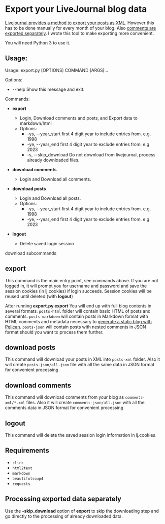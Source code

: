 # Export your LiveJournal blog data

[Livejournal provides a method to export your posts as 
XML](http://www.livejournal.com/export.bml). However 
this has to be done manually for every month of your blog. 
Also [comments are exported separately](http://www.livejournal.com/developer/exporting.bml).
I wrote this tool to make exporting more convenient.

You will need Python 3 to use it.

## Usage:

Usage: export.py [OPTIONS] COMMAND [ARGS]...

Options:
+    --help  Show this message and exit.

Commands:
+ **export**    
  + Login, Download comments and posts, and Export data to markdown/html
  + Options:   
    + -ys, --year_start first 4 digit year to include entries from. e.g.
                             1998
    + -ye, --year_end   first 4 digit year to exclude entries from. e.g.
                             2023
    + -s, --skip_download        Do not download from livejournal, process already
                             downloaded files.
+ **download comments**
  + Login and Download all comments.
+ **download posts**
  + Login and Download all posts. 
  + Options:   
    + -ys, --year_start first 4 digit year to include entries from. e.g.
                             1998
    + -ye, --year_end   first 4 digit year to exclude entries from. e.g. 2023

+ **logout** 
  + Delete saved login session

download subcommands:


## export

This command is the main entry point, see commands above. If you are not logged in, 
it will prompt you for username and password and save the session cookies (in lj.cookies) if
login succeeds. Session cookies will be reused until deleted (with **logout**)

After running **export.py export** You will end up with full blog contents in several 
formats. `posts-html` folder will contain basic HTML
of posts and comments. `posts-markdown` will contain
posts in Markdown format with HTML comments and metadata 
necessary to [generate a static blog with Pelican](http://docs.getpelican.com/).
`posts-json` will contain posts with nested comments 
in JSON format should you want to process them further.

## download posts

This command will download your posts in XML into `posts-xml` 
folder. Also it will create `posts-json/all.json` file with all 
the same data in JSON format for convenient processing.

## download comments

This command will download comments from your blog as `comments-xml/*.xml`
files. Also it will create `comments-json/all.json` with all the 
comments data in JSON format for convenient processing.

## logout

This command will delete the saved session login information in lj.cookies.

## Requirements

* `click`
* `html2text`
* `markdown`
* `beautifulsoup4`
* `requests`

## Processing exported data separately

Use the **-skip_download** option of **export** to skip the downloading step and go
directly to the processing of already downloaded data.

